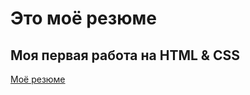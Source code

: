 # Это моё резюме

## Моя первая работа на HTML & CSS

[Моё резюме](https://vkrivchenin.github.io/resume/)
